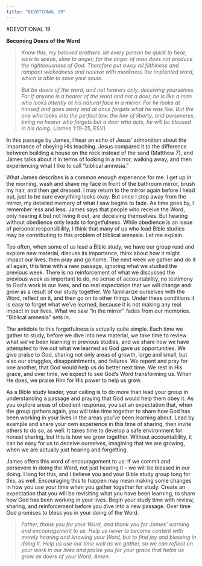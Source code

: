 ```yaml
---
title: "DEVOTIONAL 19"
---
```

#DEVOTIONAL 19

**Becoming Doers of the Word**

> *Know this, my beloved brothers: let every person be quick to hear,
> slow to speak, slow to anger; for the anger of man does not produce
> the righteousness of God. Therefore put away all filthiness and
> rampant wickedness and receive with meekness the implanted word, which
> is able to save your souls.*
>
> *But be doers of the word, and not hearers only, deceiving yourselves.
> For if anyone is a hearer of the word and not a doer, he is like a man
> who looks intently at his natural face in a mirror. For he looks at
> himself and goes away and at once forgets what he was like. But the
> one who looks into the perfect law, the law of liberty, and
> perseveres, being no hearer who forgets but a doer who acts, he will
> be blessed in his doing.* (James 1:19-25, ESV)

**I**n this passage by James, I hear an echo of Jesus’ admonition about
the importance of obeying His teaching. Jesus compared it to the
difference between building a house on the rock instead of the sand
(Matthew 7), and James talks about it in terms of looking in a mirror,
walking away, and then experiencing what I like to call “biblical
amnesia.”

What James describes is a common enough experience for me. I get up in
the morning, wash and shave my face in front of the bathroom mirror,
brush my hair, and then get dressed. I may return to the mirror again
before I head out, just to be sure everything looks okay. But once I
step away from the mirror, my detailed memory of what I saw begins to
fade. As time goes by, I remember less and less. James says that people
who receive the Word, only hearing it but not living it out, are
deceiving themselves. But hearing without obedience only leads to
forgetfulness. While obedience is an issue of personal responsibility, I
think that many of us who lead Bible studies may be contributing to this
problem of biblical amnesia. Let me explain.

Too often, when some of us lead a Bible study, we have our group read
and explore new material, discuss its importance, think about how it
might impact our lives, then pray and go home. The next week we gather
and do it all again, this time with a new passage, ignoring what we
studied the previous week. There is no reinforcement of what we
discussed the previous week as important to do, no sense of
accountability, no testimony to God’s work in our lives, and no real
expectation that we will change and grow as a result of our study
together. We familiarize ourselves with the Word, reflect on it, and
then go on to other things. Under these conditions it is easy to forget
what we’ve learned, because it is not making any real impact in our
lives. What we saw “in the mirror” fades from our memories. “Biblical
amnesia” sets in.

The antidote to this forgetfulness is actually quite simple. Each time
we gather to study, before we dive into new material, we take time to
review what we’ve been learning in previous studies, and we share how we
have attempted to live out what we learned as God gave us opportunities.
We give praise to God, sharing not only areas of growth, large and
small, but also our struggles, disappointments, and failures. We repent
and pray for one another, that God would help us do better next time. We
rest in His grace, and over time, we expect to see God’s Word
transforming us. When He does, we praise Him for His power to help us
grow.

As a Bible study leader, your calling is to do more than lead your group
in understanding a passage and praying that God would help them obey it.
As you explore areas of obedient response, you set an expectation that,
when the group gathers again, you will take time together to share how
God has been working in your lives in the areas you’ve been learning
about. Lead by example and share your own experience in this time of
sharing, then invite others to do so, as well. It takes time to develop
a safe environment for honest sharing, but this is how we grow together.
Without accountability, it can be easy for us to deceive ourselves,
imagining that we are growing, when we are actually just hearing and
forgetting.

James offers this word of encouragement to us: If we commit and
persevere in doing the Word, not just hearing it – we will be blessed in
our doing. I long for this, and I believe you and your Bible study group
long for this, as well. Encouraging this to happen may mean making some
changes in how you use your time when you gather together for study.
Create an expectation that you will be revisiting what you have been
learning, to share how God has been working in your lives. Begin your
study time with review, sharing, and reinforcement before you dive into
a new passage. Over time God promises to bless you in your doing of the
Word.

> *Father, thank you for your Word, and thank you for James’ warning and
> encouragement to us. Help us never to become content with merely
> hearing and knowing your Word, but to find joy and blessing in doing
> it. Help us use our time well as we gather, so we can reflect on your
> work in our lives and praise you for your grace that helps us grow as
> doers of your Word. Amen.*
